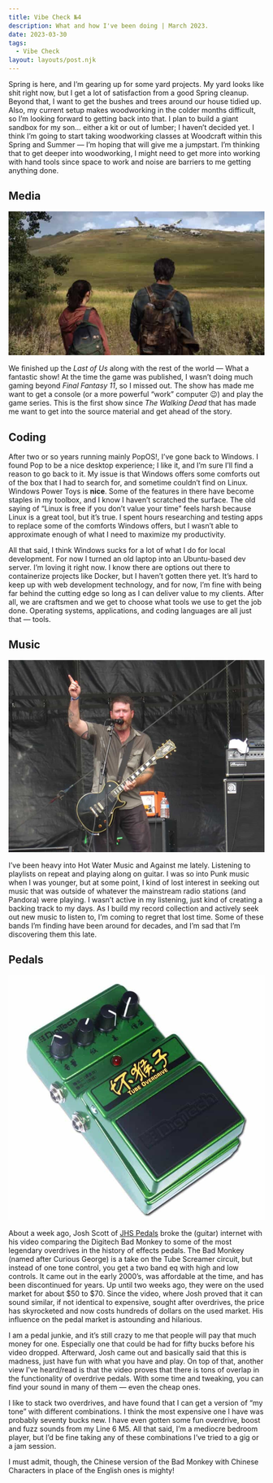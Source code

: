 ```yaml
---
title: Vibe Check №4
description: What and how I've been doing | March 2023.
date: 2023-03-30
tags:
  - Vibe Check
layout: layouts/post.njk
---
```

Spring is here, and I’m gearing up for some yard projects. My yard looks like shit right now, but I get a lot of satisfaction from a good Spring cleanup. Beyond that, I want to get the bushes and trees around our house tidied up. Also, my current setup makes woodworking in the colder months difficult, so I’m looking forward to getting back into that. I plan to build a giant sandbox for my son… either a kit or out of lumber; I haven’t decided yet. I think I’m going to start taking woodworking classes at Woodcraft within this Spring and Summer — I’m hoping that will give me a jumpstart. I’m thinking that to get deeper into woodworking, I might need to get more into working with hand tools since space to work and noise are barriers to me getting anything done. 

## Media

![A Scene from "The Last of Us"](/img/posts/last_of_us.jpg)

We finished up the *Last of Us* along with the rest of the world — What a fantastic show! At the time the game was published, I wasn’t doing much gaming beyond *Final Fantasy 11*, so I missed out. The show has made me want to get a console (or a more powerful “work” computer 😉) and play the game series. This is the first show since *The Walking Dead* that has made me want to get into the source material and get ahead of the story. 

## Coding

After two or so years running mainly PopOS!, I’ve gone back to Windows. I found Pop to be a nice desktop experience; I like it, and I’m sure I’ll find a reason to go back to it. My issue is that Windows offers some comforts out of the box that I had to search for, and sometime couldn’t find on Linux. Windows Power Toys is **nice**. Some of the features in there have become staples in my toolbox, and I know I haven’t scratched the surface. The old saying of “Linux is free if you don’t value your time” feels harsh because Linux is a great tool, but it’s true. I spent hours researching and testing apps to replace some of the comforts Windows offers, but I wasn’t able to approximate enough of what I need to maximize my productivity.

All that said, I think Windows sucks for a lot of what I do for local development. For now I turned an old laptop into an Ubuntu-based dev server. I’m loving it right now. I know there are options out there to containerize projects like Docker, but I haven’t gotten there yet. It’s hard to keep up with web development technology, and for now, I’m fine with being far behind the cutting edge so long as I can deliver value to my clients. After all, we are craftsmen and we get to choose what tools we use to get the job done. Operating systems, applications, and coding languages are all just that — tools.

## Music

![Chuck Ragan of Hot Water Music](/img/posts/hwm.jpg)

I’ve been heavy into Hot Water Music and Against me lately. Listening to playlists on repeat and playing along on guitar. I was so into Punk music when I was younger, but at some point, I kind of lost interest in seeking out music that was outside of whatever the mainstream radio stations (and Pandora) were playing. I wasn’t active in my listening, just kind of creating a backing track to my days. As I build my record collection and actively seek out new music to listen to, I’m coming to regret that lost time. Some of these bands I’m finding have been around for decades, and I’m sad that I’m discovering them this late.

## Pedals

![Bad Monkey Pedal with Chinese characters](/img/posts/bad_monkey.jpg)

About a week ago, Josh Scott of [JHS Pedals](https://www.jhspedals.info/) broke the (guitar) internet with his video comparing the Digitech Bad Monkey to some of the most legendary overdrives in the history of effects pedals. The Bad Monkey (named after Curious George) is a take on the Tube Screamer circuit, but instead of one tone control, you get a two band eq with high and low controls. It came out in the early 2000’s, was affordable at the time, and has been discontinued for years. Up until two weeks ago, they were on the used market for about $50 to $70. Since the video, where Josh proved that it can sound similar, if not identical to expensive, sought after overdrives, the price has skyrocketed and now costs hundreds of dollars on the used market. His influence on the pedal market is astounding and hilarious. 

I am a pedal junkie, and it’s still crazy to me that people will pay that much money for one. Especially one that could be had for fifty bucks before his video dropped. Afterward, Josh came out and basically said that this is madness, just have fun with what you have and play. On top of that, another view I’ve heard/read is that the video proves that there is tons of overlap in the functionality of overdrive pedals. With some time and tweaking, you can find your sound in many of them — even the cheap ones.

I like to stack two overdrives, and have found that I can get a version of “my tone” with different combinations. I think the most expensive one I have was probably seventy bucks new. I have even gotten some fun overdrive, boost and fuzz sounds from my Line 6 M5. All that said, I’m a mediocre bedroom player, but I’d be fine taking any of these combinations I’ve tried to a gig or a jam session.

I must admit, though, the Chinese version of the Bad Monkey with Chinese Characters in place of the English ones is mighty!